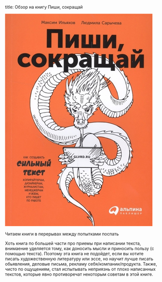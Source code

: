 title: Обзор на книгу Пиши, сокращай

![](/blog/static/img/aJRAblOWXto.jpg)

Читаем книги в перерывах между попытками поспать

Хоть книга по большей части про приемы при написании текста, внимаение уделяется тому, как доносить мысли и приносить пользу (с помощью текста). Поэтому эта книга не подойдет, если вы хотите писать художественную литературу или эссе, но научит лучше писать обьявления, деловые письма, рекламу себя/компании/продукта.
Также, чисто по ощущениям, стал испытывать неприязнь от плохо написанных текстов, которые явно противоречат некоторым советам в этой книге.

